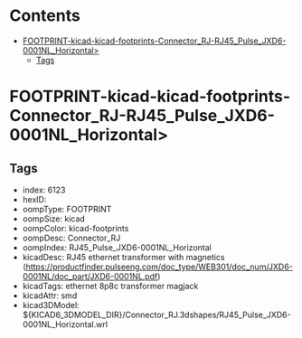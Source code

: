 



Contents
========

* [FOOTPRINT-kicad-kicad-footprints-Connector_RJ-RJ45_Pulse_JXD6-0001NL_Horizontal>](#footprint-kicad-kicad-footprints-connector_rj-rj45_pulse_jxd6-0001nl_horizontal)
	* [Tags](#tags)

# FOOTPRINT-kicad-kicad-footprints-Connector_RJ-RJ45_Pulse_JXD6-0001NL_Horizontal>

## Tags

- index: 6123
- hexID: 
- oompType: FOOTPRINT
- oompSize: kicad
- oompColor: kicad-footprints
- oompDesc: Connector_RJ
- oompIndex: RJ45_Pulse_JXD6-0001NL_Horizontal
- kicadDesc: RJ45 ethernet transformer with magnetics (https://productfinder.pulseeng.com/doc_type/WEB301/doc_num/JXD6-0001NL/doc_part/JXD6-0001NL.pdf)
- kicadTags: ethernet 8p8c transformer magjack
- kicadAttr: smd
- kicad3DModel: ${KICAD6_3DMODEL_DIR}/Connector_RJ.3dshapes/RJ45_Pulse_JXD6-0001NL_Horizontal.wrl
